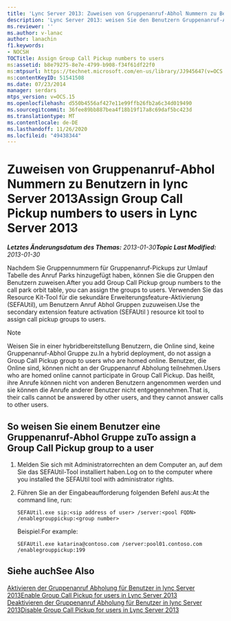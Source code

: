 ```yaml
---
title: 'Lync Server 2013: Zuweisen von Gruppenanruf-Abhol Nummern zu Benutzern'
description: 'Lync Server 2013: weisen Sie den Benutzern Gruppenanruf-Abhol Nummern zu.'
ms.reviewer: ''
ms.author: v-lanac
author: lanachin
f1.keywords:
- NOCSH
TOCTitle: Assign Group Call Pickup numbers to users
ms:assetid: b8e79275-8e7e-4799-b908-f34f61df22f0
ms:mtpsurl: https://technet.microsoft.com/en-us/library/JJ945647(v=OCS.15)
ms:contentKeyID: 51541508
ms.date: 07/23/2014
manager: serdars
mtps_version: v=OCS.15
ms.openlocfilehash: d550b4556af427e11e99ffb26fb2a6c34d019490
ms.sourcegitcommit: 36fee89bb887bea4f18b19f17a8c69daf5bc423d
ms.translationtype: MT
ms.contentlocale: de-DE
ms.lasthandoff: 11/26/2020
ms.locfileid: "49438344"
---
```

# <a name="assign-group-call-pickup-numbers-to-users-in-lync-server-2013"></a><span data-ttu-id="c25b7-103">Zuweisen von Gruppenanruf-Abhol Nummern zu Benutzern in lync Server 2013</span><span class="sxs-lookup"><span data-stu-id="c25b7-103">Assign Group Call Pickup numbers to users in Lync Server 2013</span></span>

<div data-xmlns="http://www.w3.org/1999/xhtml">

<div class="topic" data-xmlns="http://www.w3.org/1999/xhtml" data-msxsl="urn:schemas-microsoft-com:xslt" data-cs="https://msdn.microsoft.com/">

<div data-asp="https://msdn2.microsoft.com/asp">



</div>

<div id="mainSection">

<div id="mainBody"><span data-ttu-id="c25b7-104">

<span> </span></span><span class="sxs-lookup"><span data-stu-id="c25b7-104">

<span> </span></span></span>

<span data-ttu-id="c25b7-105">_**Letztes Änderungsdatum des Themas:** 2013-01-30_</span><span class="sxs-lookup"><span data-stu-id="c25b7-105">_**Topic Last Modified:** 2013-01-30_</span></span>

<span data-ttu-id="c25b7-106">Nachdem Sie Gruppennummern für Gruppenanruf-Pickups zur Umlauf Tabelle des Anruf Parks hinzugefügt haben, können Sie die Gruppen den Benutzern zuweisen.</span><span class="sxs-lookup"><span data-stu-id="c25b7-106">After you add Group Call Pickup group numbers to the call park orbit table, you can assign the groups to users.</span></span> <span data-ttu-id="c25b7-107">Verwenden Sie das Resource Kit-Tool für die sekundäre Erweiterungsfeature-Aktivierung (SEFAUtil), um Benutzern Anruf Abhol Gruppen zuzuweisen.</span><span class="sxs-lookup"><span data-stu-id="c25b7-107">Use the secondary extension feature activation (SEFAUtil ) resource kit tool to assign call pickup groups to users.</span></span>

<div>


> [!NOTE]  
> <span data-ttu-id="c25b7-108">Weisen Sie in einer hybridbereitstellung Benutzern, die Online sind, keine Gruppenanruf-Abhol Gruppe zu.</span><span class="sxs-lookup"><span data-stu-id="c25b7-108">In a hybrid deployment, do not assign a Group Call Pickup group to users who are homed online.</span></span> <span data-ttu-id="c25b7-109">Benutzer, die Online sind, können nicht an der Gruppenanruf Abholung teilnehmen.</span><span class="sxs-lookup"><span data-stu-id="c25b7-109">Users who are homed online cannot participate in Group Call Pickup.</span></span> <span data-ttu-id="c25b7-110">Das heißt, ihre Anrufe können nicht von anderen Benutzern angenommen werden und sie können die Anrufe anderer Benutzer nicht entgegennehmen.</span><span class="sxs-lookup"><span data-stu-id="c25b7-110">That is, their calls cannot be answered by other users, and they cannot answer calls to other users.</span></span>



</div>

<div>

## <a name="to-assign-a-group-call-pickup-group-to-a-user"></a><span data-ttu-id="c25b7-111">So weisen Sie einem Benutzer eine Gruppenanruf-Abhol Gruppe zu</span><span class="sxs-lookup"><span data-stu-id="c25b7-111">To assign a Group Call Pickup group to a user</span></span>

1.  <span data-ttu-id="c25b7-112">Melden Sie sich mit Administratorrechten an dem Computer an, auf dem Sie das SEFAUtil-Tool installiert haben.</span><span class="sxs-lookup"><span data-stu-id="c25b7-112">Log on to the computer where you installed the SEFAUtil tool with administrator rights.</span></span>

2.  <span data-ttu-id="c25b7-113">Führen Sie an der Eingabeaufforderung folgenden Befehl aus:</span><span class="sxs-lookup"><span data-stu-id="c25b7-113">At the command line, run:</span></span>
    
        SEFAUtil.exe sip:<sip address of user> /server:<pool FQDN> /enablegrouppickup:<group number>
    
    <span data-ttu-id="c25b7-114">Beispiel:</span><span class="sxs-lookup"><span data-stu-id="c25b7-114">For example:</span></span>
    
        SEFAUtil.exe katarina@contoso.com /server:pool01.contoso.com /enablegrouppickup:199

</div>

<div>

## <a name="see-also"></a><span data-ttu-id="c25b7-115">Siehe auch</span><span class="sxs-lookup"><span data-stu-id="c25b7-115">See Also</span></span>


[<span data-ttu-id="c25b7-116">Aktivieren der Gruppenanruf Abholung für Benutzer in lync Server 2013</span><span class="sxs-lookup"><span data-stu-id="c25b7-116">Enable Group Call Pickup for users in Lync Server 2013</span></span>](lync-server-2013-enable-group-call-pickup-for-users.md)  
[<span data-ttu-id="c25b7-117">Deaktivieren der Gruppenanruf Abholung für Benutzer in lync Server 2013</span><span class="sxs-lookup"><span data-stu-id="c25b7-117">Disable Group Call Pickup for users in Lync Server 2013</span></span>](lync-server-2013-disable-group-call-pickup-for-users.md)  
  

<span data-ttu-id="c25b7-118"></div>

</div>

<span> </span>

</div>

</div>

</span><span class="sxs-lookup"><span data-stu-id="c25b7-118"></div>

</div>

<span> </span>

</div>

</div>

</span></span></div>

